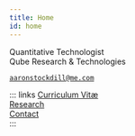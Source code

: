 ```yaml
---
title: Home
id: home
---
```


Quantitative Technologist\
Qube Research &amp; Technologies

[`aaronstockdill@me.com`](mailto:aaronstockdill@me.com)

::: links
[Curriculum Vit&aelig;](/cv/)\
[Research](/research/)\
[Contact](/contact/)\
:::

